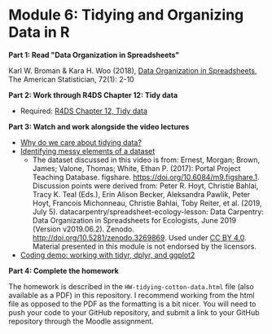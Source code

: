 # Module 6: Tidying and Organizing Data in R

**Part 1: Read "Data Organization in Spreadsheets"**

Karl W. Broman & Kara H. Woo (2018), [Data Organization in Spreadsheets](https://www.tandfonline.com/doi/full/10.1080/00031305.2017.1375989), The American Statistician, 72(1): 2-10 

**Part 2: Work through R4DS Chapter 12: Tidy data** 
- Required: [R4DS Chapter 12, Tidy data](https://r4ds.had.co.nz/tidy-data.html)

**Part 3: Watch and work alongside the video lectures**
- [Why do we care about tidying data?](https://youtu.be/9dIKnQHrawk)
- [Identifying messy elements of a dataset](https://youtu.be/9mz0BR1zqsY)
  - The dataset discussed in this video is from: Ernest, Morgan; Brown, James; Valone, Thomas; White, Ethan P. (2017): Portal Project Teaching Database. figshare. https://doi.org/10.6084/m9.figshare.1. Discussion points were derived from: Peter R. Hoyt, Christie Bahlai, Tracy K. Teal (Eds.), Erin Alison Becker, Aleksandra Pawlik, Peter Hoyt, Francois Michonneau, Christie Bahlai, Toby Reiter, et al. (2019, July 5). datacarpentry/spreadsheet-ecology-lesson: Data Carpentry: Data Organization in Spreadsheets for Ecologists, June 2019 (Version v2019.06.2). Zenodo. http://doi.org/10.5281/zenodo.3269869. Used under [CC BY 4.0](https://creativecommons.org/licenses/by/4.0/). Material presented in this module is not endorsed by the licensors.
- [Coding demo: working with tidyr, dplyr, and ggplot2]()

**Part 4: Complete the homework**

The homework is described in the `HW-tidying-cotton-data.html` file (also available as a PDF) in this repository. I recommend working from the html file as opposed to the PDF as the formatting is a bit nicer. You will need to push your code to your GitHub repository, and submit a link to your GitHub repository through the Moodle assignment. 


